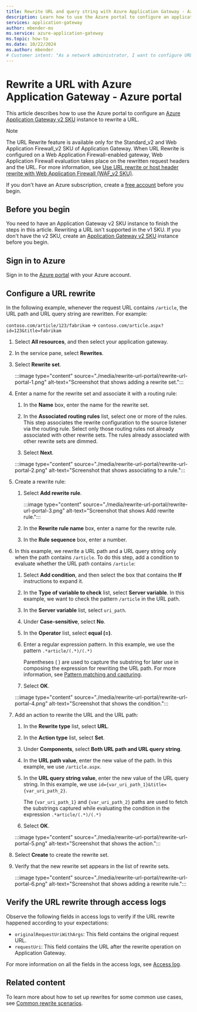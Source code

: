 ```yaml
---
title: Rewrite URL and query string with Azure Application Gateway - Azure portal
description: Learn how to use the Azure portal to configure an application gateway to rewrite a URL and query string.
services: application-gateway
author: mbender-ms
ms.service: azure-application-gateway
ms.topic: how-to
ms.date: 10/22/2024
ms.author: mbender
# Customer intent: "As a network administrator, I want to configure URL rewriting in an application gateway, so that I can manage and optimize how requests are processed and routed within my application infrastructure."
---
```


# Rewrite a URL with Azure Application Gateway - Azure portal

This article describes how to use the Azure portal to configure an [Azure Application Gateway v2 SKU](application-gateway-autoscaling-zone-redundant.md) instance to rewrite a URL.

>[!NOTE]
> The URL Rewrite feature is available only for the Standard_v2 and Web Application Firewall_v2 SKU of Application Gateway. When URL Rewrite is configured on a Web Application Firewall-enabled gateway, Web Application Firewall evaluation takes place on the rewritten request headers and the URL. For more information, see [Use URL rewrite or host header rewrite with Web Application Firewall (WAF_v2 SKU)](rewrite-http-headers-url.md#using-url-rewrite-or-host-header-rewrite-with-web-application-firewall-waf_v2-sku).

If you don't have an Azure subscription, create a [free account](https://azure.microsoft.com/pricing/purchase-options/azure-account?cid=msft_learn) before you begin.

## Before you begin

You need to have an Application Gateway v2 SKU instance to finish the steps in this article. Rewriting a URL isn't supported in the v1 SKU. If you don't have the v2 SKU, create an [Application Gateway v2 SKU](tutorial-autoscale-ps.md) instance before you begin.

## Sign in to Azure

Sign in to the [Azure portal](https://portal.azure.com/) with your Azure account.

## Configure a URL rewrite

In the following example, whenever the request URL contains `/article`, the URL path and URL query string are rewritten. For example:

`contoso.com/article/123/fabrikam` -> `contoso.com/article.aspx?id=123&title=fabrikam`

1. Select **All resources**, and then select your application gateway.

1. In the service pane, select **Rewrites**.

1. Select **Rewrite set**.

    :::image type="content" source="./media/rewrite-url-portal/rewrite-url-portal-1.png" alt-text="Screenshot that shows adding a rewrite set.":::

1. Enter a name for the rewrite set and associate it with a routing rule:

    1. In the **Name** box, enter the name for the rewrite set.
    
    1. In the **Associated routing rules** list, select one or more of the rules. This step associates the rewrite configuration to the source listener via the routing rule. Select only those routing rules not already associated with other rewrite sets. The rules already associated with other rewrite sets are dimmed.
    
    1. Select **Next**.
    
    :::image type="content" source="./media/rewrite-url-portal/rewrite-url-portal-2.png" alt-text="Screenshot that shows associating to a rule.":::

1. Create a rewrite rule:

    1. Select **Add rewrite rule**.
    
       :::image type="content" source="./media/rewrite-url-portal/rewrite-url-portal-3.png" alt-text="Screenshot that shows Add rewrite rule.":::
    
   1. In the **Rewrite rule name** box, enter a name for the rewrite rule.
   1. In the **Rule sequence** box, enter a number.

1. In this example, we rewrite a URL path and a URL query string only when the path contains `/article`. To do this step, add a condition to evaluate whether the URL path contains `/article`:

    1. Select **Add condition**, and then select the box that contains the **If** instructions to expand it.
    
    1. In the **Type of variable to check** list, select **Server variable**. In this example, we want to check the pattern `/article` in the URL path.
    
    1. In the **Server variable** list, select `uri_path`.
    
    1. Under **Case-sensitive**, select **No**.
    
    1. In the **Operator** list, select **equal (=)**.
    
    1. Enter a regular expression pattern. In this example, we use the pattern `.*article/(.*)/(.*)`
    
       Parentheses ( ) are used to capture the substring for later use in composing the expression for rewriting the URL path. For more information, see [Pattern matching and capturing](rewrite-http-headers-url.md#pattern-matching-and-capturing).

    1. Select **OK**.

    :::image type="content" source="./media/rewrite-url-portal/rewrite-url-portal-4.png" alt-text="Screenshot that shows the condition.":::

1. Add an action to rewrite the URL and the URL path:

   1. In the **Rewrite type** list, select **URL**.

   1. In the **Action type** list, select **Set**.

   1. Under **Components**, select **Both URL path and URL query string**.

   1. In the **URL path value**, enter the new value of the path. In this example, we use `/article.aspx`.

   1. In the **URL query string value**, enter the new value of the URL query string. In this example, we use `id={var_uri_path_1}&title={var_uri_path_2}`.
    
      The `{var_uri_path_1}` and `{var_uri_path_2}` paths are used to fetch the substrings captured while evaluating the condition in the expression `.*article/(.*)/(.*)`
    
   1. Select **OK**.

    :::image type="content" source="./media/rewrite-url-portal/rewrite-url-portal-5.png" alt-text="Screenshot that shows the action.":::

1. Select **Create** to create the rewrite set.

1. Verify that the new rewrite set appears in the list of rewrite sets.

    :::image type="content" source="./media/rewrite-url-portal/rewrite-url-portal-6.png" alt-text="Screenshot that shows adding a rewrite rule.":::

## Verify the URL rewrite through access logs

Observe the following fields in access logs to verify if the URL rewrite happened according to your expectations:

* `originalRequestUriWithArgs`: This field contains the original request URL.
* `requestUri`: This field contains the URL after the rewrite operation on Application Gateway.

For more information on all the fields in the access logs, see [Access log](monitor-application-gateway-reference.md#access-log-category).

## Related content

To learn more about how to set up rewrites for some common use cases, see [Common rewrite scenarios](./rewrite-http-headers-url.md).

